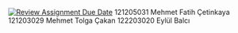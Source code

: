 [![Review Assignment Due Date](https://classroom.github.com/assets/deadline-readme-button-22041afd0340ce965d47ae6ef1cefeee28c7c493a6346c4f15d667ab976d596c.svg)](https://classroom.github.com/a/PlHXFZE7)
121205031 Mehmet Fatih Çetinkaya 121203029 Mehmet Tolga Çakan 122203020 Eylül Balcı
